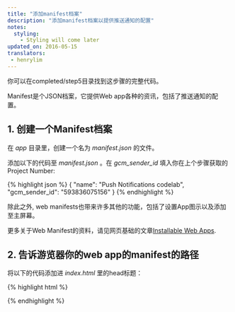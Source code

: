 ```yaml
---
title: "添加manifest档案"
description: "添加manifest档案以提供推送通知的配置"
notes:
  styling:
    - Styling will come later
updated_on: 2016-05-15
translators:
 - henrylim
---
```




你可以在completed/step5目录找到这步骤的完整代码。

Manifest是个JSON档案，它提供Web app各种的资讯，包括了推送通知的配置。

## 1. 创建一个Manifest档案

在 _app_ 目录里，创建一个名为 _manifest.json_ 的文件。

添加以下的代码至 _manifest.json_ 。在 _gcm\_sender\_id_ 填入你在上个步骤获取的Project Number:

{% highlight json %}
{
  "name": "Push Notifications codelab",
  "gcm_sender_id": "593836075156"
}
{% endhighlight %}

除此之外, web manifests也带来许多其他的功能，包括了设置App图示以及添加至主屏幕。

更多关于Web Manifest的资料，请见网页基础的文章[Installable Web Apps](/web/updates/2014/11/Support-for-installable-web-apps-with-webapp-manifest-in-chrome-38-for-Android).

## 2. 告诉游览器你的web app的manifest的路径

将以下的代码添加进 _index.html_ 里的head标题：

{% highlight html %}
<link rel="manifest" href="manifest.json">
{% endhighlight %}

